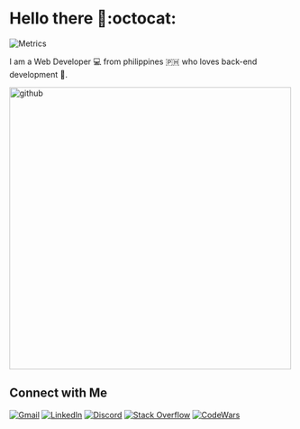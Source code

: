 # Hello there 👋:octocat:


![Metrics](https://metrics.lecoq.io/zerexei?template=classic&languages=1&introduction=1&base.indepth=false&languages.limit=8&languages.threshold=0%25&languages.other=false&languages.colors=github&languages.sections=most-used&languages.indepth=false&languages.analysis.timeout=15&languages.categories=markup%2C%20programming&languages.recent.categories=markup%2C%20programming&languages.recent.load=300&languages.recent.days=14&introduction.title=true&config.timezone=Asia%2FTaipei)
  
  
 I am a Web Developer 💻 from philippines :philippines: who loves back-end development 💪.


<a href="https://github.com/anuraghazra/github-readme-stats">
  <img  align="center" src="https://github-readme-stats.vercel.app/api?username=zerexei&theme=radical&hide_title=true&hide_border=true"  width="500" alt="github" />
</a>

## Connect with Me

[![Gmail](https://img.shields.io/badge/gmail-4c4c4c?style=flat&logo=gmail&logoColor=white)](https://mail.google.com?tf=cm&to=angeloarcillas64@gmail.com)
[![LinkedIn](https://img.shields.io/badge/linkedin-4c4c4c?style=flat&logo=linkedin&logoColor=white)](https://www.linkedin.com/in/angeloarcillas/)
[![Discord](https://img.shields.io/badge/discord-4c4c4c?style=flat&logo=discord&logoColor=white)](https://discord.com/users/743835873287733249)
[![Stack Overflow](https://img.shields.io/badge/stack%20overflow-4c4c4c?style=flat&logo=stack-overflow&logoColor=white)](https://stackexchange.com/users/21726141/zerexei)
[![CodeWars](https://img.shields.io/badge/codewars-4c4c4c?style=flat&logo=codewars&logoColor=white)](https://www.codewars.com/users/angeloarcillas64)

<!--

<a href="https://github.com/anuraghazra/convoychat">
  <img 
       align="center" 
       src="https://github-readme-stats.vercel.app/api/top-langs/?username=zerexei&layout=compact&bg_color=4c4c4c&title_color=fec615&text_color=fff&langs_count=20" 
       width="300"
       alt="top language"
  />
</a>

-->

